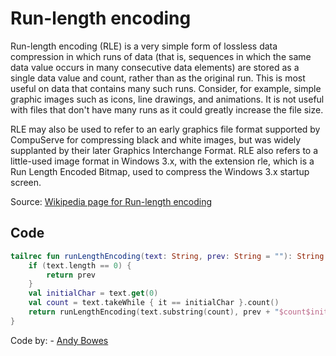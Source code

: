 # Run-length encoding

Run-length encoding (RLE) is a very simple form of lossless data compression in which runs of data (that is, sequences in which the same data value occurs in many consecutive data elements) are stored as a single data value and count, rather than as the original run. This is most useful on data that contains many such runs. Consider, for example, simple graphic images such as icons, line drawings, and animations. It is not useful with files that don't have many runs as it could greatly increase the file size.

RLE may also be used to refer to an early graphics file format supported by CompuServe for compressing black and white images, but was widely supplanted by their later Graphics Interchange Format. RLE also refers to a little-used image format in Windows 3.x, with the extension rle, which is a Run Length Encoded Bitmap, used to compress the Windows 3.x startup screen.

Source: [Wikipedia page for Run-length encoding](https://en.wikipedia.org/wiki/Run-length_encoding)


## Code

```kotlin
tailrec fun runLengthEncoding(text: String, prev: String = ""): String {
    if (text.length == 0) {
        return prev
    }
    val initialChar = text.get(0)
    val count = text.takeWhile { it == initialChar }.count()
    return runLengthEncoding(text.substring(count), prev + "$count$initialChar")
}

```

Code by: - [Andy Bowes](https://github.com/AndyBowes)